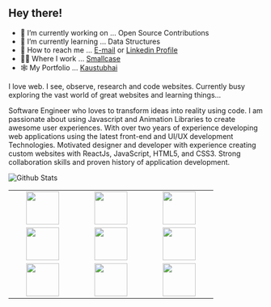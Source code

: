 
## Hey there!


- 💪 I’m currently working on ... Open Source Contributions
- 📗 I’m currently learning ... Data Structures
- 🤙 How to reach me ... [E-mail](mailto:kaustubh229@gmail.com) or [Linkedin Profile](https://linkedin.com/in/kaustubhai)
- 👨‍💻 Where I work ... [Smallcase](https://www.smallcase.com/)
- 🕸️ My Portfolio ... [Kaustubhai](https://kaustubhai.netlify.app/) 

I love web. I see, observe, research and code websites. Currently busy exploring the vast world of great websites and learning things...

Software Engineer who loves to transform ideas into reality using code. I am passionate about using Javascript and Animation Libraries to create awesome user experiences. With over two years of experience developing web applications using the latest front-end and UI/UX development Technologies. Motivated designer and developer with experience creating custom websites with ReactJs, JavaScript, HTML5, and CSS3. Strong collaboration skills and proven history of application development.
 

<img
align="left"
alt="Github Stats"
src="https://github-readme-stats.vercel.app/api?username=kaustubhai&theme=graywhite&show_icons=true&hide_border=true"
/>

[](https://github-readme-stats.vercel.app/api/top-langs/?username=kaustubhai&hide=java&layout=compact)


<br>
<table>
<tbody>

<tr>
<td align="center" width="20%">
<span><b><center></center></b></span> 
<img height=65px width="65" src="https://img.icons8.com/color/48/000000/html-5.png"/>
</td>

<td align="center" width="20%">
<span><b><center></center></b></span> 
<img height=65px width="65" src="https://img.icons8.com/color/48/000000/css3.png"/>
</td>

<td align="center" width="20%">
<span><b><center></center></b></span>
<img height=65px width="65" src="https://img.icons8.com/color/48/000000/javascript.png"/>
</td>
</tr>

<tr>
<td align="center" width="20%">
<span><b><center></center></b></span> 
<img height=65px width="65" src="https://img.icons8.com/color/48/000000/react-native.png"/>
</td>

<td align="center" width="20%">
<span><b><center></center></b></span> 
<img height=65px width="65" src="https://img.icons8.com/color/48/000000/nodejs.png"/>
</td>

<td align="center" width="20%">
<span><b><center></center></b></span>
<img height=65px width="65" src="https://img.icons8.com/color/48/000000/mongodb.png"/>
</td>
</tr>

<tr>
<td align="center" width="20%">
<span><b><center></center></b></span>
<img height=65px width="65" src="https://img.icons8.com/color/48/000000/redux.png"/>
</td>

<td align="center" width="20%">
<span><b><center></center></b></span> 
<img height=65px width="65" src="https://img.icons8.com/color/48/000000/graphql.png"/>
</td>

<td align="center" width="20%">
<span><b><center></center></b></span> 
<img height=65px width="65" src="https://img.icons8.com/color/48/000000/c-plus-plus-logo.png"/>
</tr>

</tbody>
</table
